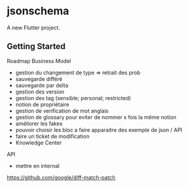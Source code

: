 # jsonschema

A new Flutter project.

## Getting Started

Roadmap Business Model 
- gestion du changement de type => retrait des prob
- sauvegarde différé
- sauvegarde par delta
- gestion des version
- gestion des tag  (sensible; personal; restricted)
- notion de propriétaire
- gestion de verification de mot anglais
- gestion de glossary pour eviter de nommer x fois la même notion
- améliorer les fakes
- pouvoir choisir les bloc a faire apparaitre des exemple de json / API
- faire un ticket de modification
- Knowledge Center


API
- mettre en internal

https://github.com/google/diff-match-patch
